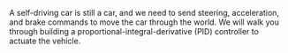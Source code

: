 A self-driving car is still a car, and we need to send steering, acceleration, and brake commands to move the car through the world. We will walk you through building a proportional-integral-derivative (PID) controller to actuate the vehicle.
